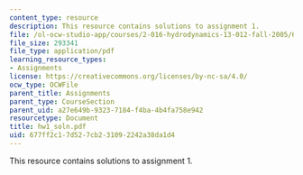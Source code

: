 ```yaml
---
content_type: resource
description: This resource contains solutions to assignment 1.
file: /ol-ocw-studio-app/courses/2-016-hydrodynamics-13-012-fall-2005/677ff2c17d527cb231092242a38da1d4_hw1_soln.pdf
file_size: 293341
file_type: application/pdf
learning_resource_types:
- Assignments
license: https://creativecommons.org/licenses/by-nc-sa/4.0/
ocw_type: OCWFile
parent_title: Assignments
parent_type: CourseSection
parent_uid: a27e649b-9323-7184-f4ba-4b4fa758e942
resourcetype: Document
title: hw1_soln.pdf
uid: 677ff2c1-7d52-7cb2-3109-2242a38da1d4
---
```

This resource contains solutions to assignment 1.